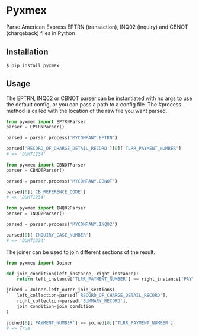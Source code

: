 # Pyxmex
Parse American Express EPTRN (transaction), INQ02 (inquiry) and CBNOT (chargeback) files in Python

## Installation
`$ pip install pyxmex`

## Usage
The EPTRN, INQ02 or CBNOT parser can be instantiated with no args to use the default config, or you can pass a path to a config file.
The #process method is called with the location of the raw file you want parsed.
```python
from pyxmex import EPTRNParser
parser = EPTRNParser()

parsed = parser.process('MYCOMPANY.EPTRN')

parsed['RECORD_OF_CHARGE_DETAIL_RECORD'][0]['TLRR_PAYMENT_NUMBER']
# => 'DUMT1234'
```

```python
from pyxmex import CBNOTParser
parser = CBNOTParser()

parsed = parser.process('MYCOMPANY.CBNOT')

parsed[0]['CB_REFERENCE_CODE']
# => 'DUMT1234'
```

```python
from pyxmex import INQ02Parser
parser = INQ02Parser()

parsed = parser.process('MYCOMPANY.INQ02')

parsed[0]['INQUIRY_CASE_NUMBER']
# => 'DUMT1234'
```

The joiner can be used to join different sections of the result.

```python
from pyxmex import Joiner

def join_condition(left_instance, right_instance):
    return left_instance['TLRR_PAYMENT_NUMBER'] == right_instance['PAYMENT_NUMBER']

joined = Joiner.left_outer_join_sections(
    left_collection=parsed['RECORD_OF_CHARGE_DETAIL_RECORD'],
    right_collection=parsed['SUMMARY_RECORD'],
    join_condition=join_condition
)

joined[0]['PAYMENT_NUMBER'] == joined[0]['TLRR_PAYMENT_NUMBER']
# => True
```
